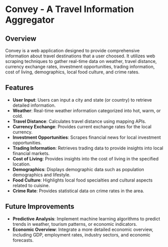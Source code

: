 # Convey - A Travel Information Aggregator

## Overview
Convey is a web application designed to provide comprehensive information about travel destinations that a user choosed. It utilizes web scraping techniques to gather real-time data on weather, travel distance, currency exchange rates, investment opportunities, trading information, cost of living, demographics, local food culture, and crime rates.

## Features
- **User Input**: Users can input a city and state (or country) to retrieve detailed information.
- **Weather**: Real-time weather information categorized into hot, warm, or cold.
- **Travel Distance**: Calculates travel distance using mapping APIs.
- **Currency Exchange**: Provides current exchange rates for the local currency.
- **Investment Opportunities**: Scrapes financial news for local investment opportunities.
- **Trading Information**: Retrieves trading data to provide insights into local financial markets.
- **Cost of Living**: Provides insights into the cost of living in the specified location.
- **Demographics**: Displays demographic data such as population demographics and lifestyle.
- **Food Culture**: Highlights local food specialties and cultural aspects related to cuisine.
- **Crime Rate**: Provides statistical data on crime rates in the area.

## Future Improvements
- **Predictive Analysis**: Implement machine learning algorithms to predict trends in weather, tourism patterns, or economic indicators.
- **Economic Overview**: Integrate a more detailed economic overview, including GDP, employment rates, industry sectors, and economic forecasts.

